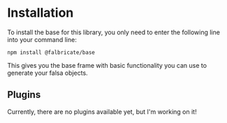 # Installation

To install the base for this library, you only need to enter the following 
line into your command line:

``` shell
npm install @falbricate/base
```

This gives you the base frame with basic functionality you can use to generate
your falsa objects.


## Plugins

Currently, there are no plugins available yet, but I'm working on it!
